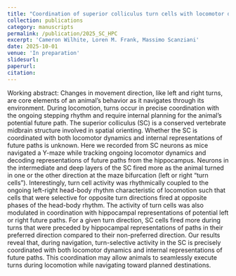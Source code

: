 ```yaml
---
title: "Coordination of superior colliculus turn cells with locomotor dynamics and hippocampal representations of future paths"
collection: publications
category: manuscripts
permalink: /publication/2025_SC_HPC
excerpt: 'Cameron Wilhite, Loren M. Frank, Massimo Scanziani'
date: 2025-10-01
venue: 'In preparation'
slidesurl:
paperurl:
citation:
---
```


Working abstract: Changes in movement direction, like left and right turns, are core elements of an animal’s behavior as it navigates through its environment. During locomotion, turns occur in precise coordination with the ongoing stepping rhythm and require internal planning for the animal’s potential future path. The superior colliculus (SC) is a conserved vertebrate midbrain structure involved in spatial orienting. Whether the SC is coordinated with both locomotor dynamics and internal representations of future paths is unknown. Here we recorded from SC neurons as mice navigated a Y-maze while tracking ongoing locomotor dynamics and decoding representations of future paths from the hippocampus. Neurons in the intermediate and deep layers of the SC fired more as the animal turned in one or the other direction at the maze bifurcation (left or right “turn cells”). Interestingly, turn cell activity was rhythmically coupled to the ongoing left-right head-body rhythm characteristic of locomotion such that cells that were selective for opposite turn directions fired at opposite phases of the head-body rhythm. The activity of turn cells was also modulated in coordination with hippocampal representations of potential left or right future paths. For a given turn direction, SC cells fired more during turns that were preceded by hippocampal representations of paths in their preferred direction compared to their non-preferred direction. Our results reveal that, during navigation, turn-selective activity in the SC is precisely coordinated with both locomotor dynamics and internal representations of future paths. This coordination may allow animals to seamlessly execute turns during locomotion while navigating toward planned destinations.
